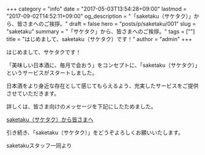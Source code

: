 +++
category = "info"
date = "2017-05-03T13:54:28+09:00"
lastmod = "2017-09-02T14:52:11+09:00"
og_description = "「saketaku（サケタク）」から、皆さまへのご挨拶。"
draft = false
hero = "posts/p/saketaku/001"
slug = "saketaku"
summary = "「サケタク」から、皆さまへのご挨拶。"
tags = [""]
title = "はじめまして、saketaku（サケタク）です！"
author = "admin"
+++

はじめまして、サケタクです！

「美味しい日本酒に、毎月で会おう」をコンセプトに、「saketaku（サケタク）」というサービスがスタートしました。

日本酒をより身近な存在として感じてもらえるよう、充実したサービスをご提供させていただきます。

詳しくは、皆さま向けのメッセージを下記にしたためました。

[saketaku（サケタク）から皆さまへ](//saketaku.com/vision/)

引き続き、「saketaku（サケタク）」をどうぞよろしくお願いいたします。

saketakuスタッフ一同より
